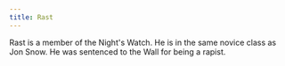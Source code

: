 ```yaml
---
title: Rast
---
```


Rast is a member of the Night's Watch. He is in the same novice class as Jon Snow. He was sentenced to the Wall for being a rapist.


